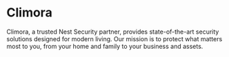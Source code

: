 # Climora
Climora, a trusted Nest Security partner, provides state-of-the-art security solutions designed for modern living. Our mission is to protect what matters most to you, from your home and family to your business and assets.
